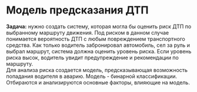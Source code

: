 # Модель предсказания ДТП
**Задача:** нужно создать систему, которая могла бы оценить риск ДТП по выбранному маршруту движения. Под риском в данном случае понимается вероятность ДТП с любым повреждением транспортного средства. Как только водитель забронировал автомобиль, сел за руль и выбрал маршрут, система должна оценить уровень риска. Если уровень риска высок, водитель увидит предупреждение и рекомендации по маршруту. \
Для анализа риска создается модель, предсказывающая возможность попадания водителя в аварию. Модель - бинарной классификации. Отбираются и анализируются основные факторы, влияющие на модель.
